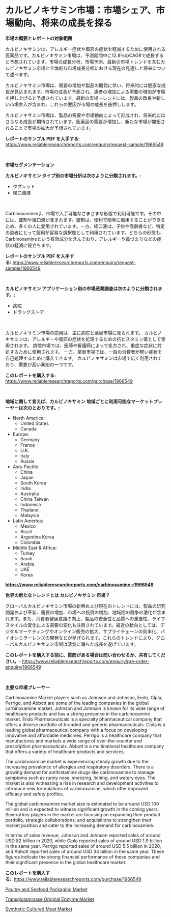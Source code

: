 <p><h1>カルビノキサミン市場：市場シェア、市場動向、将来の成長を探る</h1></p><p><strong>市場の概要とレポートの対象範囲</strong></p>
<p><p>カルビノキサミンは、アレルギー症状や風邪の症状を軽減するために使用される医薬品です。カルビノキサミン市場は、予測期間中に12.8％のCAGRで成長すると予想されています。市場の成長分析、市場予測、最新の市場トレンドを含むカルビノキサミン市場と全体的な市場成長分析における現在の見通しと将来について述べます。</p><p>カルビノキサミン市場は、需要の増加や製品の開発に伴い、将来的には健康な成長が見込まれます。市場の成長が予測され、患者の増加による需要の増加が市場を押し上げると予想されています。最新の市場トレンドには、製品の改良や新しい市場参入が含まれ、これらの要因が市場の成長を後押しします。</p><p>カルビノキサミン市場は、製品の需要や市場動向によって形成され、将来的にはさらなる成長が期待されています。医薬品の需要が増加し、新たな市場が開拓されることで市場の拡大が予想されています。</p></p>
<p><strong>レポートのサンプル PDF を入手する:</strong> <a href="https://www.reliableresearchreports.com/enquiry/request-sample/1966549">https://www.reliableresearchreports.com/enquiry/request-sample/1966549</a></p>
<p>&nbsp;</p>
<p><strong>市場セグメンテーション</strong></p>
<p><strong>カルビノキサミン タイプ別の市場分析は次のように分類されます。:</strong></p>
<p><ul><li>タブレット</li><li>経口溶液</li></ul></p>
<p>&nbsp;</p>
<p><p>Carbinoxamineは、市場で入手可能なさまざまな形態で利用可能です。その中には、錠剤や経口液が含まれます。錠剤は、便利で簡単に服用することができるため、多くの人に愛用されています。一方、経口液は、子供や高齢者など、特定の患者にとって服用が容易な選択肢として利用されています。どちらの形態も、Carbinoxamineという有効成分を含んでおり、アレルギーや鼻づまりなどの症状の軽減に役立ちます。</p></p>
<p><strong>レポートのサンプル PDF を入手する:</strong>&nbsp;<a href="https://www.reliableresearchreports.com/enquiry/request-sample/1966549">https://www.reliableresearchreports.com/enquiry/request-sample/1966549</a></p>
<p>&nbsp;</p>
<p><strong> カルビノキサミン アプリケーション別の市場産業調査は次のように分類されます。:</strong></p>
<p><ul><li>病院</li><li>ドラッグストア</li></ul></p>
<p>&nbsp;</p>
<p><p>カルビノキサミン市場の応用は、主に病院と薬局市場に見られます。 カルビノキサミンは、アレルギーや風邪の症状を処理するための抗ヒスタミン薬として使用されます。 病院市場では、医師や看護師によって処方され、重症な症状に対処するために使用されます。 一方、薬局市場では、一般の消費者が軽い症状を自己処理するために購入できます。 カルビノキサミンは市場で広く利用されており、需要が高い薬剤の一つです。</p></p>
<p><strong>このレポートを購入する:</strong>&nbsp; <a href="https://www.reliableresearchreports.com/purchase/1966549">https://www.reliableresearchreports.com/purchase/1966549</a></p>
<p>&nbsp;</p>
<p><strong>地域に関して言えば、カルビノキサミン 地域ごとに利用可能なマーケットプレーヤーは次のとおりです。:</strong></p>
<p><ul>
    <li>
        North America:
        <ul>
            <li>United States</li>
            <li>Canada</li>
        </ul>
    </li>
    <li>
        Europe:
        <ul>
            <li>Germany</li>
            <li>France</li>
            <li>U.K.</li>
            <li>Italy</li>
            <li>Russia</li>
        </ul>
    </li>
    <li>
        Asia-Pacific:
        <ul>
            <li>China</li>
            <li>Japan</li>
            <li>South Korea</li>
            <li>India</li>
            <li>Australia</li>
            <li>China Taiwan</li>
            <li>Indonesia</li>
            <li>Thailand</li>
            <li>Malaysia</li>
        </ul>
    </li>
    <li>
        Latin America:
        <ul>
            <li>Mexico</li>
            <li>Brazil</li>
            <li>Argentina Korea</li>
            <li>Colombia</li>
        </ul>
    </li>
    <li>
        Middle East & Africa:
        <ul>
            <li>Turkey</li>
            <li>Saudi</li>
            <li>Arabia</li>
            <li>UAE</li>
            <li>Korea</li>
        </ul>
    </li>
    </ul></p>
<p><strong><a href="https://www.reliableresearchreports.com/carbinoxamine-r1966549">https://www.reliableresearchreports.com/carbinoxamine-r1966549</a></strong>&nbsp;</p>
<p><strong>世界の新たなトレンドとは カルビノキサミン 市場？</strong></p>
<p><p>グローバルカルビノキサミン市場の新興および現在のトレンドには、製品の研究開発および革新、需要の増加、市場への投資の増加、地域間の競争の激化が含まれます。また、消費者健康意識の向上、製品の安全性と品質への重要性、ライフスタイルの変化による需要の変化も注目されています。最近の動向としては、デジタルマーケティングやオンライン販売の拡大、サプライチェーンの効率化、バイオシミラーレンズの開発などが挙げられます。これらのトレンドにより、グローバルカルビノキサミン市場は活気に満ちた成長を遂げています。</p></p>
<p><strong>このレポートを購入する前に、質問がある場合は問い合わせるか、共有してください。</strong>- <a href="https://www.reliableresearchreports.com/enquiry/pre-order-enquiry/1966549">https://www.reliableresearchreports.com/enquiry/pre-order-enquiry/1966549</a></p>
<p>&nbsp;</p>
<p><strong>主要な市場プレーヤー</strong></p>
<p><p>Carbinoxamine Market players such as Johnson and Johnson, Endo, Cipla, Perrigo, and Abbott are some of the leading companies in the global carbinoxamine market. Johnson and Johnson is known for its wide range of healthcare products and has a strong presence in the carbinoxamine market. Endo Pharmaceuticals is a specialty pharmaceutical company that offers a diverse portfolio of branded and generic pharmaceuticals. Cipla is a leading global pharmaceutical company with a focus on developing innovative and affordable medicines. Perrigo is a healthcare company that manufactures and markets a wide range of over-the-counter and prescription pharmaceuticals. Abbott is a multinational healthcare company that offers a variety of healthcare products and services.</p><p>The carbinoxamine market is experiencing steady growth due to the increasing prevalence of allergies and respiratory disorders. There is a growing demand for antihistamine drugs like carbinoxamine to manage symptoms such as runny nose, sneezing, itching, and watery eyes. The market is also witnessing a rise in research and development activities to introduce new formulations of carbinoxamine, which offer improved efficacy and safety profiles.</p><p>The global carbinoxamine market size is estimated to be around USD 100 million and is expected to witness significant growth in the coming years. Several key players in the market are focusing on expanding their product portfolio, strategic collaborations, and acquisitions to strengthen their market position and cater to the increasing demand for carbinoxamine.</p><p>In terms of sales revenue, Johnson and Johnson reported sales of around USD 82 billion in 2020, while Cipla reported sales of around USD 1.9 billion in the same year. Perrigo reported sales of around USD 5.5 billion in 2020, and Abbott reported sales of around USD 34 billion in the same year. These figures indicate the strong financial performance of these companies and their significant presence in the global healthcare market.</p></p>
<p><strong>このレポートを購入する:</strong>&nbsp;&nbsp;<a href="https://www.reliableresearchreports.com/purchase/1966549">https://www.reliableresearchreports.com/purchase/1966549</a></p>
<p><p><a href="https://github.com/kosella/Market-Research-Report-List-2/blob/main/poultry-and-seafood-packaging-market.md">Poultry and Seafood Packaging Market</a></p><p><a href="https://github.com/kufem1/Market-Research-Report-List-2/blob/main/transglutaminase-original-enzyme-market.md">Transglutaminase Original Enzyme Market</a></p><p><a href="https://github.com/nathandecarvalho/Market-Research-Report-List-2/blob/main/synthetic-cultured-meat-market.md">Synthetic Cultured Meat Market</a></p></p>